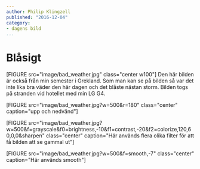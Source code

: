 ```yaml
---
author: Philip Klingzell
published: "2016-12-04"
category:
- dagens bild
...
```

Blåsigt
==================================
[FIGURE src="image/bad_weather.jpg" class="center w100"]
Den här bilden är också från min semester i Grekland.
Som man kan se på bilden så var det inte lika bra väder den här dagen och det
blåste nästan storm. Bilden togs på stranden vid hotellet med min LG G4.
<!--more-->

[FIGURE src="image/bad_weather.jpg?w=500&r=180" class="center" caption="upp och nedvänd"]

[FIGURE src="image/bad_weather.jpg?w=500&f=grayscale&f0=brightness,-10&f1=contrast,-20&f2=colorize,120,60,0,0&sharpen" class="center" caption="Här används flera olika filter för att få bilden att se gammal ut"]

[FIGURE src="image/bad_weather.jpg?w=500&f=smooth,-7" class="center" caption="Här används smooth"]
